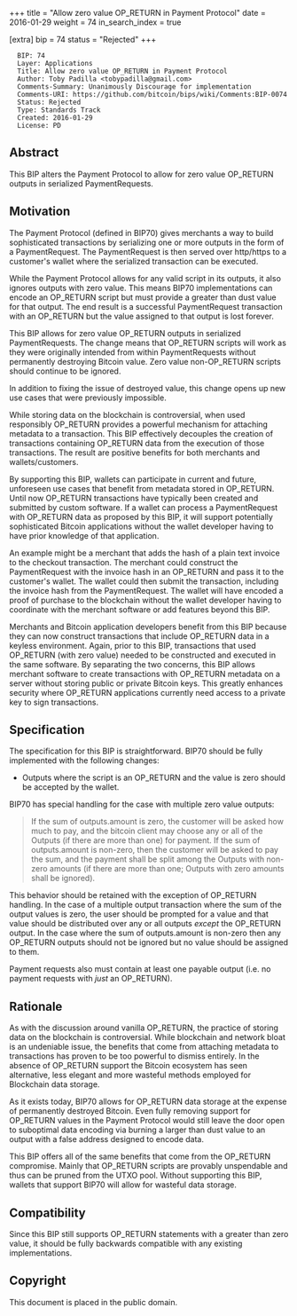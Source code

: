 +++
title = "Allow zero value OP_RETURN in Payment Protocol"
date = 2016-01-29
weight = 74
in_search_index = true

[extra]
bip = 74
status = "Rejected"
+++

      BIP: 74
      Layer: Applications
      Title: Allow zero value OP_RETURN in Payment Protocol
      Author: Toby Padilla <tobypadilla@gmail.com>
      Comments-Summary: Unanimously Discourage for implementation
      Comments-URI: https://github.com/bitcoin/bips/wiki/Comments:BIP-0074
      Status: Rejected
      Type: Standards Track
      Created: 2016-01-29
      License: PD

## Abstract

This BIP alters the Payment Protocol to allow for zero value OP\_RETURN
outputs in serialized PaymentRequests.

## Motivation

The Payment Protocol (defined in BIP70) gives merchants a way to build
sophisticated transactions by serializing one or more outputs in the
form of a PaymentRequest. The PaymentRequest is then served over
http/https to a customer\'s wallet where the serialized transaction can
be executed.

While the Payment Protocol allows for any valid script in its outputs,
it also ignores outputs with zero value. This means BIP70
implementations can encode an OP\_RETURN script but must provide a
greater than dust value for that output. The end result is a successful
PaymentRequest transaction with an OP\_RETURN but the value assigned to
that output is lost forever.

This BIP allows for zero value OP\_RETURN outputs in serialized
PaymentRequests. The change means that OP\_RETURN scripts will work as
they were originally intended from within PaymentRequests without
permanently destroying Bitcoin value. Zero value non-OP\_RETURN scripts
should continue to be ignored.

In addition to fixing the issue of destroyed value, this change opens up
new use cases that were previously impossible.

While storing data on the blockchain is controversial, when used
responsibly OP\_RETURN provides a powerful mechanism for attaching
metadata to a transaction. This BIP effectively decouples the creation
of transactions containing OP\_RETURN data from the execution of those
transactions. The result are positive benefits for both merchants and
wallets/customers.

By supporting this BIP, wallets can participate in current and future,
unforeseen use cases that benefit from metadata stored in OP\_RETURN.
Until now OP\_RETURN transactions have typically been created and
submitted by custom software. If a wallet can process a PaymentRequest
with OP\_RETURN data as proposed by this BIP, it will support
potentially sophisticated Bitcoin applications without the wallet
developer having to have prior knowledge of that application.

An example might be a merchant that adds the hash of a plain text
invoice to the checkout transaction. The merchant could construct the
PaymentRequest with the invoice hash in an OP\_RETURN and pass it to the
customer\'s wallet. The wallet could then submit the transaction,
including the invoice hash from the PaymentRequest. The wallet will have
encoded a proof of purchase to the blockchain without the wallet
developer having to coordinate with the merchant software or add
features beyond this BIP.

Merchants and Bitcoin application developers benefit from this BIP
because they can now construct transactions that include OP\_RETURN data
in a keyless environment. Again, prior to this BIP, transactions that
used OP\_RETURN (with zero value) needed to be constructed and executed
in the same software. By separating the two concerns, this BIP allows
merchant software to create transactions with OP\_RETURN metadata on a
server without storing public or private Bitcoin keys. This greatly
enhances security where OP\_RETURN applications currently need access to
a private key to sign transactions.

## Specification

The specification for this BIP is straightforward. BIP70 should be fully
implemented with the following changes:

-   Outputs where the script is an OP\_RETURN and the value is zero
    should be accepted by the wallet.

BIP70 has special handling for the case with multiple zero value
outputs:

> If the sum of outputs.amount is zero, the customer will be asked how
> much to pay, and the bitcoin client may choose any or all of the
> Outputs (if there are more than one) for payment. If the sum of
> outputs.amount is non-zero, then the customer will be asked to pay the
> sum, and the payment shall be split among the Outputs with non-zero
> amounts (if there are more than one; Outputs with zero amounts shall
> be ignored).

This behavior should be retained with the exception of OP\_RETURN
handling. In the case of a multiple output transaction where the sum of
the output values is zero, the user should be prompted for a value and
that value should be distributed over any or all outputs *except* the
OP\_RETURN output. In the case where the sum of outputs.amount is
non-zero then any OP\_RETURN outputs should not be ignored but no value
should be assigned to them.

Payment requests also must contain at least one payable output (i.e. no
payment requests with *just* an OP\_RETURN).

## Rationale

As with the discussion around vanilla OP\_RETURN, the practice of
storing data on the blockchain is controversial. While blockchain and
network bloat is an undeniable issue, the benefits that come from
attaching metadata to transactions has proven to be too powerful to
dismiss entirely. In the absence of OP\_RETURN support the Bitcoin
ecosystem has seen alternative, less elegant and more wasteful methods
employed for Blockchain data storage.

As it exists today, BIP70 allows for OP\_RETURN data storage at the
expense of permanently destroyed Bitcoin. Even fully removing support
for OP\_RETURN values in the Payment Protocol would still leave the door
open to suboptimal data encoding via burning a larger than dust value to
an output with a false address designed to encode data.

This BIP offers all of the same benefits that come from the OP\_RETURN
compromise. Mainly that OP\_RETURN scripts are provably unspendable and
thus can be pruned from the UTXO pool. Without supporting this BIP,
wallets that support BIP70 will allow for wasteful data storage.

## Compatibility

Since this BIP still supports OP\_RETURN statements with a greater than
zero value, it should be fully backwards compatible with any existing
implementations.

## Copyright

This document is placed in the public domain.
